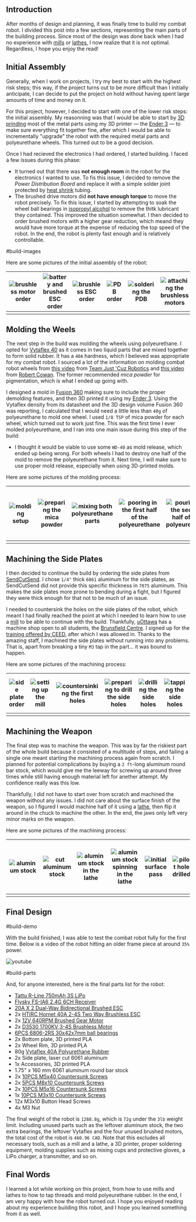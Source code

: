 ## Introduction

After months of design and planning, it was finally time to build my combat robot. I divided this post into a few sections, representing the main parts of the building process. Since most of the design was done back when I had no experience with [mills](<https://en.wikipedia.org/wiki/Milling%20(machining)>) or [lathes](https://en.wikipedia.org/wiki/Lathe), I now realize that it is not optimal. Regardless, I hope you enjoy the read!

## Initial Assembly

Generally, when I work on projects, I try my best to start with the highest risk steps; this way, if the project turns out to be more difficult than I initially anticipate, I can decide to put the project on hold without having spent large amounts of time and money on it.

For this project, however, I decided to start with one of the lower risk steps: the initial assembly. My reasonning was that I would be able to start by [3D prinding](https://en.wikipedia.org/wiki/3D_printing) most of the metal parts using my 3D printer &mdash; the [Ender 3](https://www.creality.com/products/ender-3-3d-printer) &mdash; to make sure everything fit together fine, after which I would be able to incrementally "upgrade" the robot with the required metal parts and polyeurethane wheels. This turned out to be a good decision.

Once I had recieved the electronics I had ordered, I started building. I faced a few issues during this phase:

- It turned out that there was **not enough room** in the robot for the electronics I wanted to use. To fis this issue, I decided to remove the _Power Distribution Board_ and replace it with a simple solder joint protected by [heat shrink](https://en.wikipedia.org/wiki/Heat_shrink_tubing) tubing.
- The brushed drive motors did **not have enough torque** to move the robot precisely. To fix this issue, I started by attempting to soak the wheel ball bearings in [isopropyl alcohol](https://en.wikipedia.org/wiki/Isopropyl_alcohol) to remove the thitk lubricant they contained. This improved the situation somewhat. I then decided to order brushed motors with a higher gear reduction, which meand they would have more torque at the expense of reducing the top speed of the robot. In the end, the robot is plenty fast enough and is relatively controllable.

#build-images

Here are some pictures of the initial assembly of the robot:

| ![brushless motor order](Building-the-Robot/20220617_133821.min.jpg) | ![battery and brushed ESC order](Building-the-Robot/20220621_164409.min.jpg) | ![brushless ESC order](Building-the-Robot/20220711_170836.min.jpg) | ![PDB order](Building-the-Robot/20220617_145346.min.jpg) | ![soldering the PDB](Building-the-Robot/20220621_172344.min.jpg) | ![attaching the brushless motors](Building-the-Robot/20220618_070454.min.jpg) | ![attaching the brushed motors](Building-the-Robot/20220621_174913.min.jpg) | ![wiring the brushed motors](Building-the-Robot/20220621_174919.min.jpg) | ![lining up the weapon](Building-the-Robot/20220621_202012.min.jpg) | ![test fitting up the weapon](Building-the-Robot/20220622_185321.min.jpg) | ![moving to a black chassis](Building-the-Robot/20220721_185948.min.jpg) | ![fitting everything into the black chassis](Building-the-Robot/20220721_190021~4.min.jpg) | ![final black chassis assembly](Building-the-Robot/20220721_184927.min.jpg) |
| -------------------------------------------------------------------- | ---------------------------------------------------------------------------- | ------------------------------------------------------------------ | -------------------------------------------------------- | ---------------------------------------------------------------- | ----------------------------------------------------------------------------- | --------------------------------------------------------------------------- | ------------------------------------------------------------------------ | ------------------------------------------------------------------- | ------------------------------------------------------------------------- | ------------------------------------------------------------------------ | ------------------------------------------------------------------------------------------ | --------------------------------------------------------------------------- |
|                                                                      |                                                                              |                                                                    |                                                          |                                                                  |                                                                               |                                                                             |                                                                          |                                                                     |                                                                           |                                                                          |                                                                                            |                                                                             |

## Molding the Weels

The next step in the build was molding the wheels using polyeurethane. I opted for [Vytaflex 40](https://www.smooth-on.com/products/vytaflex-40/) as it comes in two liquid parts that are mixed together to form solid rubber. It has a `40A` hardness, which I believed was appropriate for my combat robot. I sourced a lot of the information on molding combat robot wheels from [this video](https://youtu.be/U-_xxI6qvlg) from [Team Just 'Cuz Robotics](https://www.youtube.com/@JustCuzRobotics) and [this video](https://youtu.be/ZgznRSDI7W8) from [Robert Cowan](https://www.youtube.com/@RobertCowanDIY). The former recommended _mica powder_ for pigmentation, which is what I ended up going with.

I designed a mold in [Fusion 360](https://www.autodesk.com/products/fusion-360/overview) making sure to include the proper demolding features, and then 3D printed it using my [Ender 3](https://www.creality.com/products/ender-3-3d-printer). Using the Vytaflex density from its datasheet and the 3D design volume Fusion 360 was reporting, I calculated that I would need a little less than `40g` of polyeurethane to mold one wheel. I used `1/8 TSP` of mica powder for each wheel, which turned out to work just fine. This was the first time I ever molded polyeurethane, and I ran into one main issue during this step of the build:

- I thought it would be viable to use some `WD-40` as mold release, which ended up being wrong. For both wheels I had to destroy one half of the mold to remove the polyeurethane from it. Next time, I will make sure to use proper mold release, especially when using 3D-printed molds.

Here are some pictures of the molding process:

| ![molding setup](Building-the-Robot/20220907_150630.min.jpg) | ![preparing the mica powder](Building-the-Robot/20220908_021533.min.jpg) | ![mixing both polyeurethane parts](Building-the-Robot/20220907_151122.min.jpg) | ![pooring in the first half of the polyeurethane](Building-the-Robot/20220907_151248.min.jpg) | ![pouring in the second half of the polyeurethane](Building-the-Robot/20220907_151940.min.jpg) | ![demolding the first wheel](Building-the-Robot/20220907_235558.min.jpg) | ![robot with the newly molded wheels on](Building-the-Robot/20220909_200653.min.jpg) |
| ------------------------------------------------------------ | ------------------------------------------------------------------------ | ------------------------------------------------------------------------------ | --------------------------------------------------------------------------------------------- | ---------------------------------------------------------------------------------------------- | ------------------------------------------------------------------------ | ------------------------------------------------------------------------------------ |
|                                                              |                                                                          |                                                                                |                                                                                               |                                                                                                |                                                                          |                                                                                      |

## Machining the Side Plates

I then decided to continue the build by ordering the side plates from [SendCutSend](https://sendcutsend.com/). I chose `1/4"` thick `6061` aluminum for the side plates, as SendCutSend did not provide this specific thickness in `7075` aluminum. This makes the side plates more prone to bending during a fight, but I figured they were thick enough for that not to be much of an issue.

I needed to countersink the holes on the side plates of the robot, which meant I had finally reached the point at which I needed to learn how to use a [mill](<https://en.wikipedia.org/wiki/Milling%20(machining)>) to be able to continue with the build. Thankfully, [uOttawa](https://www2.uottawa.ca/en) has a machine shop open to all students, the [Brunsfield Centre](https://www2.uottawa.ca/faculty-engineering/spaces/brunsfield-centre). I signed up for the [training offered by CEED](https://www.eventbrite.ca/o/the-manufacturing-training-centre-8474302765), after which I was allowed in. Thanks to the amazing staff, I machined the side plates without running into any problems. That is, apart from breaking a tiny `M3` tap in the part... it was bound to happen.

Here are some pictures of the machining process:

| ![side plate order](Building-the-Robot/20221101_174054.min.jpg) | ![setting up the mill](Building-the-Robot/20221102_150511.min.jpg) | ![countersinking the first holes](Building-the-Robot/20221102_160212.min.jpg) | ![preparing to drill the side holes](Building-the-Robot/20221102_165339.min.jpg) | ![drilling the side holes](Building-the-Robot/20221102_170328.min.jpg) | ![tapping the side holes](Building-the-Robot/20221102_172902.min.jpg) | ![finished side plates](Building-the-Robot/20221102_185923.min.jpg) | ![finished side plates on the robot](Building-the-Robot/20221103_001344.min.jpg) |
| --------------------------------------------------------------- | ------------------------------------------------------------------ | ----------------------------------------------------------------------------- | -------------------------------------------------------------------------------- | ---------------------------------------------------------------------- | --------------------------------------------------------------------- | ------------------------------------------------------------------- | -------------------------------------------------------------------------------- |
|                                                                 |                                                                    |                                                                               |                                                                                  |                                                                        |                                                                       |                                                                     |                                                                                  |

## Machining the Weapon

The final step was to machine the weapon. This was by far the riskiest part of the whole build because it consisted of a multitude of steps, and failing a single one meant starting the machining process again from scratch. I planned for potential complications by buying a `2 ft`-long aluminum round bar stock, which would give me the leeway for screwing up around three times while still having enough material left for anether attempt. My confidence really was this low.

Thankfully, I did not have to start over from scratch and machined the weapon without any issues. I did not care about the surface finish of the weapon, so I figured I would machine half of it using a [lathe](https://en.wikipedia.org/wiki/Lathe), then flip it around in the chuck to machine the other. In the end, the jaws only left very minor marks on the weapon.

Here are some pictures of the machining process:

| ![aluminum stock](Building-the-Robot/20221107_152053.min.jpg) | ![cut aluminum stock](Building-the-Robot/20221107_153117.min.jpg) | ![aluminum stock in the lathe](Building-the-Robot/20221107_154551.min.jpg) | ![aluminum stock spinning in the lathe](Building-the-Robot/20221107_155148.min.jpg) | ![initial surface pass](Building-the-Robot/20221107_155657.min.jpg) | ![pilot hole drilled](Building-the-Robot/20221107_160242.min.jpg) | ![drilling the rough inner diameter](Building-the-Robot/20221107_164934.min.jpg) | ![finishing the inner face with a boring bar](Building-the-Robot/20221107_171512.min.jpg) | ![first half of the weapon finished](Building-the-Robot/20221107_180548.min.jpg) | ![calibrating the jaws for the second half](Building-the-Robot/20221107_180922.min.jpg) | ![finished facing on the second half](Building-the-Robot/20221107_182759.min.jpg) | ![finished the lathe work](Building-the-Robot/20221107_185705.min.jpg) | ![drilling the side holes in a mill](Building-the-Robot/20221107_192809.min.jpg) | ![finished drilling the side holes](Building-the-Robot/20221107_194146.min.jpg) | ![installing the weapon on the robot](Building-the-Robot/20221107_202709.min.jpg) | ![finished combat robot](Building-the-Robot/20221107_204949.min.jpg) |
| ------------------------------------------------------------- | ----------------------------------------------------------------- | -------------------------------------------------------------------------- | ----------------------------------------------------------------------------------- | ------------------------------------------------------------------- | ----------------------------------------------------------------- | -------------------------------------------------------------------------------- | ----------------------------------------------------------------------------------------- | -------------------------------------------------------------------------------- | --------------------------------------------------------------------------------------- | --------------------------------------------------------------------------------- | ---------------------------------------------------------------------- | -------------------------------------------------------------------------------- | ------------------------------------------------------------------------------- | --------------------------------------------------------------------------------- | -------------------------------------------------------------------- |
|                                                               |                                                                   |                                                                            |                                                                                     |                                                                     |                                                                   |                                                                                  |                                                                                           |                                                                                  |                                                                                         |                                                                                   |                                                                        |                                                                                  |                                                                                 |                                                                                   |                                                                      |

## Final Design

#build-demo

With the build finished, I was able to test the combat robot fully for the first time. Below is a video of the robot hitting an older frame piece at around `35%` power.

![youtube](HKeHfn3wcko)

#build-parts

And, for anyone interested, here is the final parts list for the robot:

- [Tattu R-Line 750mAh 3S LiPo](https://www.aliexpress.com/item/4000410612116.html)
- [Flysky FS-IA6 2.4G 6CH Receiver](https://www.aliexpress.com/item/1005001768467211.html)
- [20A X 2 Dual-Way Bidirectional Brushed ESC](https://www.aliexpress.com/item/1005002100212968.html)
- 2x [HTIRC Hornet 40A 2-4S Two Way Brushless ESC](https://www.aliexpress.com/item/32822927867.html)
- 2x [12V 640RPM Brushed Gear Motor](https://www.aliexpress.com/item/32891288219.html)
- 2x [D3530 1700KV 3-4S Brushless Motor](https://www.aliexpress.com/item/32955143630.html)
- [6PCS 6806-2RS 30x42x7mm ball bearings](https://www.aliexpress.com/item/4000036518935.html)
- 2x Bottom plate, 3D printed PLA
- 2x Wheel Rim, 3D printed PLA
- 80g [Vytaflex 40A Polyurethane Rubber](https://www.smooth-on.com/products/vytaflex-40/)
- 2x Side plate, laser cut 6061 aluminum
- 1x Accessories, 3D printed PLA
- 1.75" x 160 mm 6061 aluminum round bar stock
- 2x [10PCS M5x40 Countersunk Screws](https://www.aliexpress.com/item/32968616563.html)
- 2x [5PCS M8x10 Countersunk Screws](https://www.aliexpress.com/item/32968616563.html)
- 2x [10PCS M5x16 Countersunk Screws](https://www.aliexpress.com/item/32968616563.html)
- 1x [10PCS M3x10 Countersunk Screws](https://www.aliexpress.com/item/32968616563.html)
- 12x M3x10 Button Head Screws
- 4x M3 Nut

The final weight of the robot is `1288.8g`, which is `72g` under the `3lb` weight limit. Including unused parts such as the leftover aluminum stock, the two extra bearings, the leftover Vytaflex and the four unused brushed motors, the total cost of the robot is `460.96 CAD`. Note that this excludes all necessary tools, such as a mill and a lathe, a 3D printer, proper soldering equipment, molding supplies such as mixing cups and protective gloves, a LiPo charger, a transmitter, and so on.

## Final Words

I learned a lot while working on this project, from how to use mills and lathes to how to tap threads and mold polyeurethane rubber. In the end, I am very happy with how the robot turned out. I hope you enjoyed reading about my experience building this robot, and I hope you learned something from it as well.

